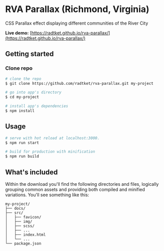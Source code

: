 # RVA Parallax (Richmond, Virginia)

CSS Parallax effect displaying different communities of the River City

**Live demo:**  [https://radtket.github.io/rva-parallax/](https://radtket.github.io/rva-parallax/)

## Getting started

### Clone repo

``` bash
# clone the repo
$ git clone https://github.com/radtket/rva-parallax.git my-project

# go into app's directory
$ cd my-project

# install app's dependencies
$ npm install
```

## Usage

``` bash
# serve with hot reload at localhost:3000.
$ npm run start

# build for production with minification
$ npm run build
```

## What's included

Within the download you'll find the following directories and files, logically grouping common assets and providing both compiled and minified variations. You'll see something like this:

```code
my-project/
├── docs/
├── src/
│   ├── favicon/
│   ├── img/
│   ├── scss/
│   ├── ...
│   ├── index.html
│   └── ...
└── package.json
